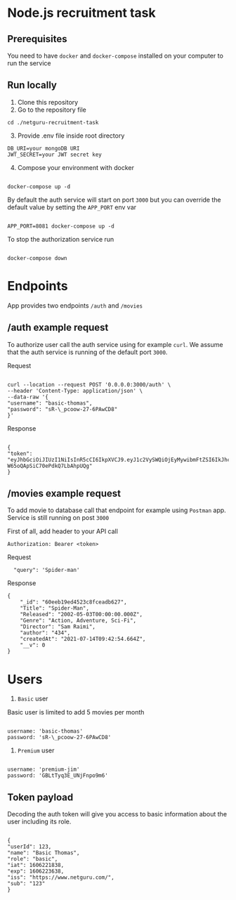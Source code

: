 # Node.js recruitment task

## Prerequisites

You need to have `docker` and `docker-compose` installed on your computer to run the service

## Run locally

1. Clone this repository
2. Go to the repository file

```
cd ./netguru-recruitment-task
```

3. Provide .env file inside root directory

```
DB_URI=your mongoDB URI
JWT_SECRET=your JWT secret key
```

4. Compose your environment with docker

```

docker-compose up -d

```

By default the auth service will start on port `3000` but you can override
the default value by setting the `APP_PORT` env var

```

APP_PORT=8081 docker-compose up -d

```

To stop the authorization service run

```

docker-compose down

```

# Endpoints

App provides two endpoints `/auth` and `/movies`

## /auth example request

To authorize user call the auth service using for example `curl`. We assume
that the auth service is running of the default port `3000`.

Request

```

curl --location --request POST '0.0.0.0:3000/auth' \
--header 'Content-Type: application/json' \
--data-raw '{
"username": "basic-thomas",
"password": "sR-\_pcoow-27-6PAwCD8"
}'

```

Response

```

{
"token": "eyJhbGciOiJIUzI1NiIsInR5cCI6IkpXVCJ9.eyJ1c2VySWQiOjEyMywibmFtZSI6IkJhc2ljIFRob21hcyIsInJvbGUiOiJiYXNpYyIsImlhdCI6MTYwNjIyMTgzOCwiZXhwIjoxNjA2MjIzNjM4LCJpc3MiOiJodHRwczovL3d3dy5uZXRndXJ1LmNvbS8iLCJzdWIiOiIxMjMifQ.KjZ3zZM1lZa1SB8U-W65oQApSiC70ePdkQ7LbAhpUQg"
}

```

## /movies example request

To add movie to database call that endpoint for example using `Postman` app. Service is still running on post `3000`

First of all, add header to your API call

```
Authorization: Bearer <token>
```

Request

```
  "query": 'Spider-man'
```

Response

```
{
    "_id": "60eeb19ed4523c8fceadb627",
    "Title": "Spider-Man",
    "Released": "2002-05-03T00:00:00.000Z",
    "Genre": "Action, Adventure, Sci-Fi",
    "Director": "Sam Raimi",
    "author": "434",
    "createdAt": "2021-07-14T09:42:54.664Z",
    "__v": 0
}
```

# Users

1. `Basic` user

Basic user is limited to add 5 movies per month

```

username: 'basic-thomas'
password: 'sR-\_pcoow-27-6PAwCD8'

```

1. `Premium` user

```

username: 'premium-jim'
password: 'GBLtTyq3E_UNjFnpo9m6'

```

## Token payload

Decoding the auth token will give you access to basic information about the
user including its role.

```

{
"userId": 123,
"name": "Basic Thomas",
"role": "basic",
"iat": 1606221838,
"exp": 1606223638,
"iss": "https://www.netguru.com/",
"sub": "123"
}

```